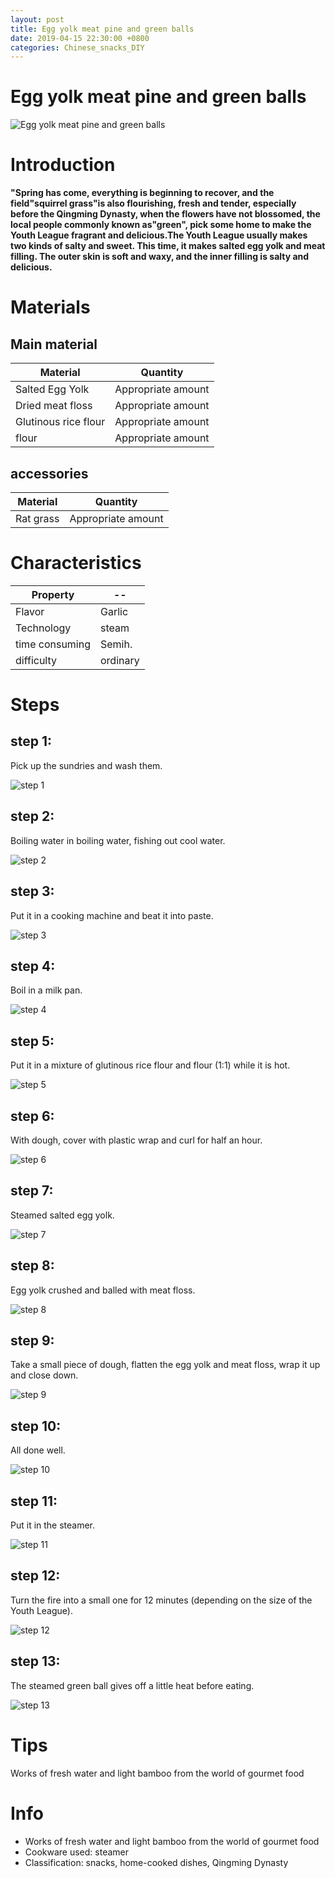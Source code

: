 ```yaml
---
layout: post
title: Egg yolk meat pine and green balls
date: 2019-04-15 22:30:00 +0800
categories: Chinese_snacks_DIY
---
```


# Egg yolk meat pine and green balls

![Egg yolk meat pine and green balls]({{site.baseurl}}/img/393309/393309.jpg)

# Introduction

**"Spring has come, everything is beginning to recover, and the field"squirrel grass"is also flourishing, fresh and tender, especially before the Qingming Dynasty, when the flowers have not blossomed, the local people commonly known as"green", pick some home to make the Youth League fragrant and delicious.The Youth League usually makes two kinds of salty and sweet. This time, it makes salted egg yolk and meat filling. The outer skin is soft and waxy, and the inner filling is salty and delicious.**

# Materials


## Main material

Material|Quantity
--|--
Salted Egg Yolk|Appropriate amount
Dried meat floss|Appropriate amount
Glutinous rice flour|Appropriate amount
flour|Appropriate amount

## accessories

Material|Quantity
--|--
Rat grass|Appropriate amount

# Characteristics

Property|--
--|--
Flavor|Garlic
Technology|steam
time consuming|Semih.
difficulty|ordinary

# Steps

## step 1:

Pick up the sundries and wash them.

![step 1]({{site.baseurl}}/img/393309/1.jpg)

## step 2:

Boiling water in boiling water, fishing out cool water.

![step 2]({{site.baseurl}}/img/393309/2.jpg)

## step 3:

Put it in a cooking machine and beat it into paste.

![step 3]({{site.baseurl}}/img/393309/3.jpg)

## step 4:

Boil in a milk pan.

![step 4]({{site.baseurl}}/img/393309/4.jpg)

## step 5:

Put it in a mixture of glutinous rice flour and flour (1:1) while it is hot.

![step 5]({{site.baseurl}}/img/393309/5.jpg)

## step 6:

With dough, cover with plastic wrap and curl for half an hour.

![step 6]({{site.baseurl}}/img/393309/6.jpg)

## step 7:

Steamed salted egg yolk.

![step 7]({{site.baseurl}}/img/393309/7.jpg)

## step 8:

Egg yolk crushed and balled with meat floss.

![step 8]({{site.baseurl}}/img/393309/8.jpg)

## step 9:

Take a small piece of dough, flatten the egg yolk and meat floss, wrap it up and close down.

![step 9]({{site.baseurl}}/img/393309/9.jpg)

## step 10:

All done well.

![step 10]({{site.baseurl}}/img/393309/10.jpg)

## step 11:

Put it in the steamer.

![step 11]({{site.baseurl}}/img/393309/11.jpg)

## step 12:

Turn the fire into a small one for 12 minutes (depending on the size of the Youth League).

![step 12]({{site.baseurl}}/img/393309/12.jpg)

## step 13:

The steamed green ball gives off a little heat before eating.

![step 13]({{site.baseurl}}/img/393309/13.jpg)

# Tips

Works of fresh water and light bamboo from the world of gourmet food

# Info

- Works of fresh water and light bamboo from the world of gourmet food
- Cookware used: steamer
- Classification: snacks, home-cooked dishes, Qingming Dynasty